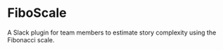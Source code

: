 # FiboScale
A Slack plugin for team members to estimate story complexity using the Fibonacci scale.
